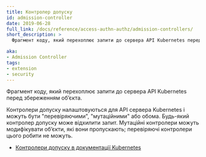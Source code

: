 ```yaml
---
title: Контролер допуску
id: admission-controller
date: 2019-06-28
full_link: /docs/reference/access-authn-authz/admission-controllers/
short_description: >
  Фрагмент коду, який перехоплює запити до сервера API Kubernetes перед збереженням обʼєкта.

aka:
- Admission Controller
tags:
- extension
- security
---
```


Фрагмент коду, який перехоплює запити до сервера API Kubernetes перед збереженням обʼєкта.

<!--more-->

Контролери допуску налаштовуються для API сервера Kubernetes і можуть бути "перевіряючими", "мутаційними" або обома. Будь-який контролер допуску може відхилити запит. Мутаційні контролери можуть модифікувати обʼєкти, які вони пропускають; перевіряючі контролери цього робити не можуть.

* [Контролери допуску в документації Kubernetes](/docs/reference/access-authn-authz/admission-controllers/)